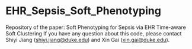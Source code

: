 # EHR_Sepsis_Soft_Phenotyping
Repository of the paper: Soft Phenotyping for Sepsis via EHR Time-aware Soft Clustering
If you have any question about this code, please contact Shiyi Jiang (shiyi.jiang@duke.edu) and Xin Gai (xin.gai@duke.edu).
